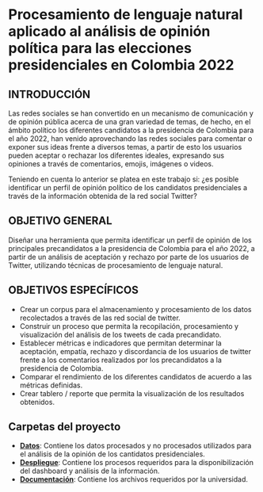 # Procesamiento de lenguaje natural aplicado al análisis de opinión política  para las elecciones  presidenciales en Colombia 2022
## INTRODUCCIÓN
Las redes sociales se han convertido en un mecanismo de comunicación y de opinión pública acerca de una gran variedad de temas, de hecho, en el ámbito político los diferentes candidatos a la presidencia de Colombia para el año 2022, han venido aprovechando las redes sociales para comentar o exponer sus ideas frente a diversos temas, a partir de esto los usuarios pueden aceptar o rechazar los diferentes ideales, expresando sus opiniones a través de comentarios, emojis, imágenes o videos.

Teniendo en cuenta lo anterior se platea en este trabajo si: ¿es posible identificar un perfil de opinión político de los candidatos presidenciales a través de la información obtenida de la red social Twitter? 

## OBJETIVO GENERAL
Diseñar una herramienta que permita identificar un perfil de opinión de los principales precandidatos a la presidencia de Colombia para el año 2022, a partir de un análisis de aceptación y rechazo por parte de los usuarios de Twitter, utilizando técnicas de procesamiento de lenguaje natural.

## OBJETIVOS ESPECÍFICOS
- Crear un corpus para el almacenamiento y procesamiento de los datos recolectados a través de las red social de twitter.
- Construir un proceso que permita la recopilación, procesamiento y visualización del análisis de los tweets de cada precandidato.
- Establecer métricas e indicadores que permitan determinar la aceptación, empatía, rechazo y discordancia de los usuarios de twitter frente a los comentarios realizados por los precandidatos a la presidencia de Colombia.
- Comparar el rendimiento de los diferentes candidatos de acuerdo a las métricas definidas.
- Crear tablero / reporte que permita la visualización de los resultados obtenidos.

## Carpetas del proyecto
- **[Datos](https://github.com/malejacp4/ProyectoGrado/tree/main/datos)**: Contiene los datos procesados y no procesados utilizados para el análisis de la opinión de los cantidatos presidenciales.
- **[Despliegue](https://github.com/malejacp4/ProyectoGrado/tree/main/despliegue)**: Contiene los procesos requeridos para  la disponibilización del dashboard  y  análisis de la información.
- **[Documentación](https://github.com/malejacp4/ProyectoGrado/tree/main/documentaci%C3%B3n)**: Contiene los archivos requeridos por la universidad.
